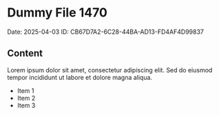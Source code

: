 # Dummy File 1470

Date: 2025-04-03
ID: CB67D7A2-6C28-44BA-AD13-FD4AF4D99837

## Content

Lorem ipsum dolor sit amet, consectetur adipiscing elit.
Sed do eiusmod tempor incididunt ut labore et dolore magna aliqua.

* Item 1
* Item 2
* Item 3
